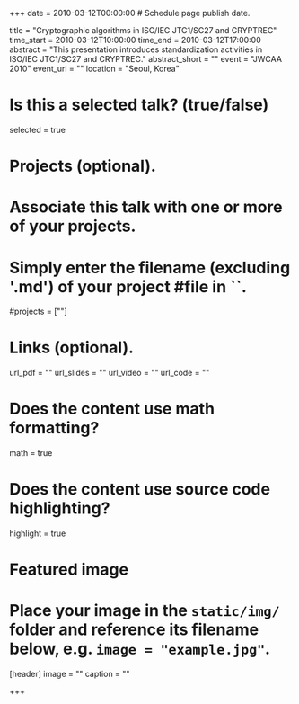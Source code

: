 +++
date = 2010-03-12T00:00:00  # Schedule page publish date.

title = "Cryptographic algorithms in ISO/IEC JTC1/SC27 and CRYPTREC"
time_start = 2010-03-12T10:00:00
time_end = 2010-03-12T17:00:00
abstract = "This presentation introduces standardization activities in ISO/IEC JTC1/SC27 and CRYPTREC."
abstract_short = ""
event = "JWCAA 2010"
event_url = ""
location = "Seoul, Korea"

# Is this a selected talk? (true/false)
selected = true

# Projects (optional).
#   Associate this talk with one or more of your projects.
#   Simply enter the filename (excluding '.md') of your project #file in ``.
#projects = [""]

# Links (optional).
url_pdf = ""
url_slides = ""
url_video = ""
url_code = ""

# Does the content use math formatting?
math = true

# Does the content use source code highlighting?
highlight = true

# Featured image
# Place your image in the `static/img/` folder and reference its filename below, e.g. `image = "example.jpg"`.
[header]
image = ""
caption = ""

+++
